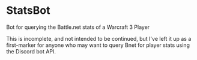 # StatsBot
Bot for querying the Battle.net stats of a Warcraft 3 Player

This is incomplete, and not intended to be continued, but I've left it up as a first-marker for anyone who may want to query Bnet for player stats using the Discord bot API.
